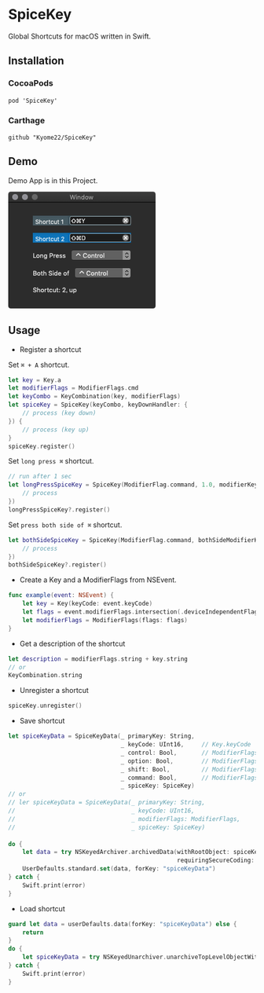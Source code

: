 # SpiceKey
Global Shortcuts for macOS written in Swift.

## Installation

### CocoaPods
```
pod 'SpiceKey'
```

### Carthage
```
github "Kyome22/SpiceKey"
```

## Demo
Demo App is in this Project.

![image](https://github.com/Kyome22/SpiceKey/blob/master/images/DemoApp.png)


## Usage

- Register a shortcut

Set `⌘ + A` shortcut.

```swift
let key = Key.a
let modifierFlags = ModifierFlags.cmd
let keyCombo = KeyCombination(key, modifierFlags)
let spiceKey = SpiceKey(keyCombo, keyDownHandler: {
    // process (key down)
}) {
    // process (key up)
}
spiceKey.register()
```

Set `long press ⌘` shortcut.

```swift
// run after 1 sec
let longPressSpiceKey = SpiceKey(ModifierFlag.command, 1.0, modifierKeyLongPressHandler: {
    // process
})
longPressSpiceKey?.register()
```

Set `press both side of ⌘` shortcut.

```swift
let bothSideSpiceKey = SpiceKey(ModifierFlag.command, bothSideModifierKeysPressHandler: {
    // process
})
bothSideSpiceKey?.register()
```

- Create a Key and a ModifierFlags from NSEvent.

```swift
func example(event: NSEvent) {
    let key = Key(keyCode: event.keyCode)
    let flags = event.modifierFlags.intersection(.deviceIndependentFlagsMask)
    let modifierFlags = ModifierFlags(flags: flags)
}
```

- Get a description of the shortcut

```swift
let description = modifierFlags.string + key.string
// or
KeyCombination.string
```

- Unregister a shortcut

```swift
spiceKey.unregister()
```

- Save shortcut

```swift
let spiceKeyData = SpiceKeyData(_ primaryKey: String,
                                _ keyCode: UInt16,     // Key.keyCode
                                _ control: Bool,       // ModifierFlags.containsControl
                                _ option: Bool,        // ModifierFlags.containsOption
                                _ shift: Bool,         // ModifierFlags.containsShift
                                _ command: Bool,       // ModifierFlags.containsCommand
                                _ spiceKey: SpiceKey)
// or
// ler spiceKeyData = SpiceKeyData(_ primaryKey: String,
//                                 _ keyCode: UInt16,
//                                 _ modifierFlags: ModifierFlags,
//                                 _ spiceKey: SpiceKey)

do {
    let data = try NSKeyedArchiver.archivedData(withRootObject: spiceKeyData, 
                                                requiringSecureCoding: false)
    UserDefaults.standard.set(data, forKey: "spiceKeyData")
} catch {
    Swift.print(error)
}
```

- Load shortcut

```swift
guard let data = userDefaults.data(forKey: "spiceKeyData") else {
    return
}
do {
    let spiceKeyData = try NSKeyedUnarchiver.unarchiveTopLevelObjectWithData(data) as! SpiceKeyData
} catch {
    Swift.print(error)
}
```